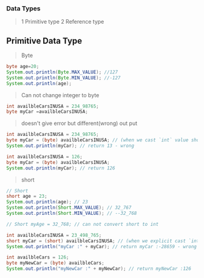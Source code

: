 ### Data Types

> 1 Primitive type
> 2 Reference type

## Primitive Data Type

> Byte

```java
byte age=20;
System.out.println(Byte.MAX_VALUE); //127
System.out.println(Byte.MIN_VALUE); //-127
System.out.println(age);
```

> Can not change integer to byte

```java
int availbleCarsINUSA = 234_98765;
byte myCar =availbleCarsINUSA;
```

> doesn't give error but different(wrong) out put

```java
int availbleCarsINUSA = 234_98765;
byte myCar = (byte) availbleCarsINUSA; // (when we cast `int` value should be with in `long` range)
System.out.println(myCar); // return 13 - wrong
```

>

```java
int availbleCarsINUSA = 126;
byte myCar = (byte) availbleCarsINUSA;
System.out.println(myCar); // return 126
```

> short

```java
// Short
short age = 23;
System.out.println(age); // 23
System.out.println(Short.MAX_VALUE); // 32_767
System.out.println(Short.MIN_VALUE); // --32_768

// Short myAge = 32_768; // can not convert short to int

int availbleCarsINUSA = 23_498_765;
short myCar = (short) availbleCarsINUSA; // (when we explicit cast `int` value should be with in `short` range)
System.out.println("myCar :" + myCar); // return myCar :-28659 - wrong

int availbleCars = 126;
byte myNewCar = (byte) availbleCars;
System.out.println("myNewCar :" + myNewCar); // return myNewCar :126

```
